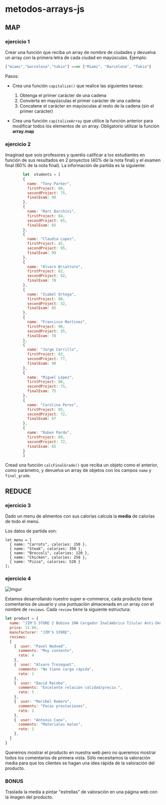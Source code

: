 # metodos-arrays-js

## MAP

### ejercicio 1

Crear una función que reciba un array de nombre de ciudades y devuelva un array con la primera letra de cada ciudad en mayúsculas. Ejemplo:

```js
["miami","barcelona","tokio"] ===> ["Miami", "Barcelona", "Tokio"]
```

Pasos:
- Crea una función `capitalize()` que realice las siguientes tareas:
   1. Obtenga el primer carácter de una cadena
   2. Convierta en mayúsculas el primer carácter de una cadena
   3. Concatene el carácter en mayúsculas al resto de la cadena (sin el primer carácter)

- Crea una función `capitalizeArray` que utilice la función anterior para modificar todos los elementos de un array. Obligatorio utilizar la función **array.map**


### ejercicio 2

Imaginad que sois profesores y queréis calificar a los estudiantes en función de sus resultados en 2 proyectos (40% de la nota final) y el examen final (60% de la nota final). La información de partida es la siguiente:

```javascript
        let  students = [
        {
          name: "Tony Parker",
          firstProject: 80,
          secondProject: 75,
          finalExam: 90
        },
        {
          name: "Marc Barchini",
          firstProject: 84,
          secondProject: 65,
          finalExam: 65
        },
        {
          name: "Claudia Lopez",
          firstProject: 45,
          secondProject: 95,
          finalExam: 99
        },
        {
          name: "Alvaro Briattore",
          firstProject: 82,
          secondProject: 92,
          finalExam: 70
        },
        {
          name: "Isabel Ortega",
          firstProject: 90,
          secondProject: 32,
          finalExam: 85
        },
        {
          name: "Francisco Martinez",
          firstProject: 90,
          secondProject: 55,
          finalExam: 78
        },
        {
          name: "Jorge Carrillo",
          firstProject: 83,
          secondProject: 77,
          finalExam: 90
        },
        {
          name: "Miguel López",
          firstProject: 80,
          secondProject: 75,
          finalExam: 75
        },
        {
          name: "Carolina Perez",
          firstProject: 85,
          secondProject: 72,
          finalExam: 67
        },
        {
          name: "Ruben Pardo",
          firstProject: 89,
          secondProject: 72,
          finalExam: 65
        }
        ]
   ```
Cread una función `calcFinalGrade()` que reciba un objeto como el anterior, como parámetro, y devuelva un array de objetos con los campos `name` y `final_grade`.



## REDUCE

### ejercicio 3

Dado un menu de alimentos con sus calorías calcula la **media** de calorías de todo el menú.

Los datos de partida son:

```
let menu = [
  { name: "Carrots", calories: 150 },
  { name: "Steak", calories: 350 },
  { name: "Broccoli", calories: 120 },
  { name: "Chicken", calories: 250 },
  { name: "Pizza", calories: 520 }
];
```

### ejercicio 4


![Imgur](https://i.imgur.com/W7R22Cw.png)

Estamos desarrollando nuestro super e-commerce, cada producto tiene comentarios de usuario y una puntuación almacenada en un array con el nombre de `reviews`. Cada `review` tiene la siguiente estructura:

```javascript
let product = {
  name: "JIM'S STORE 2 Bobina 10W Cargador Inalámbrico Titular Anti-Deslizamiento Diseño",
  price: 15.69,
  manufacturer: "JIM'S STORE",
  reviews:
  [
    {  user: "Pavel Nedved",
      comments: "Muy contento",
      rate: 4
    },
    {  user: "Alvaro Trezeguet",
      comments: "No tiene carga rápida",
      rate: 1
    },
    {  user: "David Recoba",
      comments: "Excelente relación calidad/precio.",
      rate: 5
    },
    {  user: "Maribel Romero",
      comments: "Pocas prestaciones",
      rate: 2
    },
    {  user: "Antonio Cano",
      comments: "Materiales malos",
      rate: 1
    },
  ]
}

```
Queremos mostrar el producto en nuestra web pero no queremos mostrar todos los comentarios de primera vista. Sólo necesitamos la valoración media para que los clientes se hagan una idea rápida de la valoración del producto.

### BONUS
Traslada la media a pintar "estrellas" de valoración en una página web con la imagen del producto.
